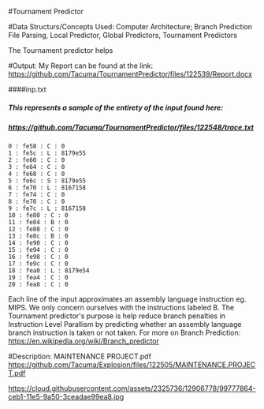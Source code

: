 #Tournament Predictor

#Data Structurs/Concepts Used:
Computer Architecture; Branch Prediction
File Parsing, 
Local Predictor, Global Predictors, Tournament Predictors

The Tournament predictor helps 

#Output:
My Report can be found at the link:
https://github.com/Tacuma/TournamentPredictor/files/122539/Report.docx


	
####inp.txt
##### This represents a sample of the entirety of the input found here:
##### https://github.com/Tacuma/TournamentPredictor/files/122548/trace.txt

	0 : fe58 : C : 0
	1 : fe5c : L : 8179e55
	2 : fe60 : C : 0
	3 : fe64 : C : 0
	4 : fe68 : C : 0
	5 : fe6c : S : 8179e55
	6 : fe70 : L : 8167158
	7 : fe74 : C : 0
	8 : fe78 : C : 0
	9 : fe7c : L : 8167158
	10 : fe80 : C : 0
	11 : fe84 : B : 0
	12 : fe88 : C : 0
	13 : fe8c : B : 0
	14 : fe90 : C : 0
	15 : fe94 : C : 0
	16 : fe98 : C : 0
	17 : fe9c : C : 0
	18 : fea0 : L : 8179e54
	19 : fea4 : C : 0
	20 : fea8 : C : 0
	
Each line of the input approximates an assembly language instruction eg. MIPS. 
We only concern ourselves with the instructions labeled B. The Tournament predictor's purpose is help reduce
branch penalties in Instruction Level Parallism by predicting whether an assembly language branch instruction is taken or not taken.
For more on Branch Prediction: https://en.wikipedia.org/wiki/Branch_predictor


#Description:
 MAINTENANCE  PROJECT.pdf
https://github.com/Tacuma/Explosion/files/122505/MAINTENANCE.PROJECT.pdf


https://cloud.githubusercontent.com/assets/2325736/12906778/99777864-ceb1-11e5-9a50-3ceadae99ea8.jpg


 

